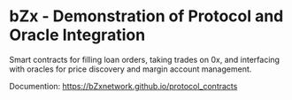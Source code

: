 # bZx - Demonstration of Protocol and Oracle Integration

Smart contracts for filling loan orders, taking trades on 0x, and interfacing with oracles for price discovery and margin account management.

Documention: https://bZxnetwork.github.io/protocol_contracts
